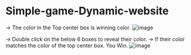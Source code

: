 # Simple-game-Dynamic-website


-> The color in the Top center box is winning color.
![image](https://user-images.githubusercontent.com/71118230/159258201-2ca87872-841c-4321-8bb3-d0ef22ceb15a.png)

-> Double click on the below 6 boxes to reveal their color.
-> If their color matches the color of the top center box. You Win.
![image](https://user-images.githubusercontent.com/71118230/159258578-f4c68476-5a51-4698-bf05-9552bcd04ec5.png)

